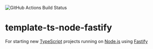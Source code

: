 ![GitHub Actions Build Status](https://github.com/huy-vuong/template-ts-node-fastify/actions/workflows/build.yml/badge.svg)

# template-ts-node-fastify

For starting new [TypeScript](https://www.typescriptlang.org/) projects running on [Node.js](https://nodejs.org/) using [Fastify](https://fastify.dev/)
